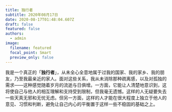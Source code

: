 ```yaml
---
title: 独行者
subtitle: 2020年08月17日
date: 2020-08-17T01:48:04.607Z
draft: false
featured: false
authors:
  - admin
image:
  filename: featured
  focal_point: Smart
  preview_only: false
---
```

我是一个真正的「**独行者**」，从未全心全意地属于过我的国家、我的家乡、我的朋友，乃至我最亲近的家人。面对这些关系，我从未消除那种疏离感，以及对孤独的需求——这种感觉随着岁月的流逝与日俱增。一方面，它能让人清楚地意识到，这将使自己与他人的相互理解和支持受到限制，但我毫无遗憾。这样的人无疑要失去一些天真无邪和无忧无虑。但另一方面，这样的人才能在很大程度上独立于他人的意见、习惯和判断，避免让自己内心的平衡置于这样一些不稳固的基础之上。